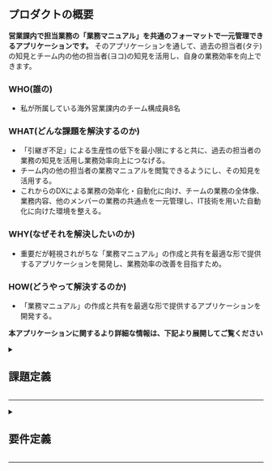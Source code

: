 ## プロダクトの概要
**営業課内で担当業務の「業務マニュアル」を共通のフォーマットで一元管理できるアプリケーションです。**
そのアプリケーションを通して、過去の担当者(タテ)の知見とチーム内の他の担当者(ヨコ)の知見を活用し、自身の業務効率を向上できます。

### WHO(誰の)

- 私が所属している海外営業課内のチーム構成員8名

### WHAT(どんな課題を解決するのか)

- 「引継ぎ不足」による生産性の低下を最小限にすると共に、過去の担当者の業務の知見を活用し業務効率向上につなげる。
- チーム内の他の担当者の業務マニュアルを閲覧できるようにし、その知見を活用する。
- これからのDXによる業務の効率化・自動化に向け、チームの業務の全体像、業務内容、他のメンバーの業務の共通点を一元管理し、IT技術を用いた自動化に向けた環境を整える。

### WHY(なぜそれを解決したいのか)

- 重要だが軽視されがちな「業務マニュアル」の作成と共有を最適な形で提供するアプリケーションを開発し、業務効率の改善を目指すため。

### HOW(どうやって解決するのか)

- 「業務マニュアル」の作成と共有を最適な形で提供するアプリケーションを開発する。

**本アプリケーションに関するより詳細な情報は、下記より展開してご覧ください**

<details>
<summary><h2>課題定義</h2></summary>

<details>
<summary><h3>業務分析</3></summary>　　

#### ユーザーの基本情報
- 業種：メーカー
- 職種：海外営業
- 具体的な仕事内容：オフィスワークがメイン。担当エリアの現地法人や販売代理店に対する・販売戦略企画・商品提案・生産調整・受発注、供給管理・予実管理、売掛金管理等・貿易実務業務。以上全ての業務はパソコンで行う。（例）Aさんはベトナム担当。Bさんはインド担当。
- 補足：機密保持のため、オフィス内で写真/動画の撮影はできない。

#### ターゲット

- 海外営業業務を行う私と同じチームの課員8名

#### ターゲットが抱える課題

1. 引継ぎの軽視
- 人の出入りの激しさ
  - 私が所属している課では、駐在・転勤・中途入社が多く、人の出入りが非常に激しい(実際私のチームで所属歴が一番長いのは入社3年目)にもかかわらず、引き継ぎが不十分なため、引継ぎのたびに生産性が低下し、引き継ぎ不足によるトラブルも多い。
- 引継ぎ資料の作成方法とフォーマット
  - 引継ぎ資料は現在Excelで作成することが多いが、人によって引継ぎ資料の内容・量・質・フォーマットにばらつきがあり、前任者の資料作成能力・引き継ぎの熱意の如何によって、引き継ぎの効率性が左右される。
- 過去の知見を活かせない
  - 引継ぎ資料は前任者のものしか残っておらず、それ以前の担当者の知見は活かせない。残しておくべき知見と新しくアップデートする点の分別が必要
2. 他チームメンバーの業務内容の不透明さ
  - チームの全員が担当する国は違えど、同じ仕事（貿易管理・収益管理・伝票処理・・）をしているにもかかわらず、お互いの仕事内容を把握できる手段がなく、トラブルや困ったことがあった際に他の担当者の知見を活かせない。
  - 自分の業務内で困ったことがあった際に、他の担当者に相談することが多い。ただ他の国で今まで同様の困り事が起き、マニュアル化されていることも多く、共有されていれば他の担当者に聞く手間や時間を省ける
3. DXによる業務効率化・自動化の際の弊害
  - DX施作により業務の効率化、自動化をする際に、チームの業務の全体像、業務内容、他のメンバーの業務の共通点などが分からないため、効率が悪い。

</details>
</details>

------

<details>
<summary><h2>要件定義</h2></summary>　　　

<details>
<summary><h3>課題解決の目的</3></summary>　　

#### なぜその課題を解決したいのか

**- 過去の担当者と現在の他の国の担当者の知見を活用できるための仕組み作りをするため**

  - 私自身が引継ぎをほとんどなされないまま現在の業務を担当し、引継ぎ不足によるトラブルに悩まされてきたため。
  - 今年の2月に貿易トラブルで日本円にして25万円の損失を出してしまったが、3年前に同様のトラブルがあったことが、資料に残されており最近偶然発見した。マニュアルを一元管理していれば、貿易トラブルは防げたという反省のため。
  - DX施作の一環として、チームメンバーに改善したい業務の聞き取り調査を行った際に、「引継ぎの軽視」を挙げた人が多かったため（4/8名）
  - 昨年の10月にチームメンバーの一人が急遽体調不良で長期休みを取った際に、チームメンバーで仕事を分担し引き継いだが、不完全な引き継ぎマニュアルにより、業務が止まってしまうことがままあったため。

</details>

<details>
<summary><h3>課題解決の方法</3></summary>　　

#### どのように解決するか

**- 機能面**

**- 必須**
  - **チームメンバー8人が、自身の担当業務のマニュアルを共通のフォーマットで手軽に作成し、アプリケーション上で一元管理する。お互いの業務内容を可視化し、他のメンバーの知見を自身の業務に活かす。また後任者の引き継ぎを効率的かつ円滑にする。**
  - ユーザー新規登録/情報編集
  - ログイン機能、簡単ログイン機能
  - マニュアル投稿
  - マニュアル投稿一覧
  - ワード検索機能 (調べたいマニュアルをすぐに検索できるようにする)
  - 文章と共に画像も添付できる
  - お気に入り機能をつけ、よく閲覧するマニュアルのページをすぐに見れるようにする。
  - 他の人の投稿に対し、「いいね」「修正依頼」などできる機能

**- 発展**
  - 月間スケジュールを表示し、自身の業務のスケジュールを一覧で見れるようにする。またそこからクリックするだけで具体的な業務マニュアルのページに飛べるようする。
  - 定期的(四半期に一度？)に通知をし、内容の更新をしてもらう。

</details>
</details>


-----
